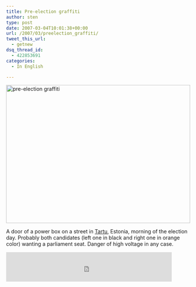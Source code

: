 ```yaml
---
title: Pre-election graffiti
author: sten
type: post
date: 2007-03-04T10:01:38+00:00
url: /2007/03/preelection_graffiti/
tweet_this_url:
  - getnew
dsq_thread_id:
  - 422853691
categories:
  - In English

---
```

[<img src="http://farm1.static.flickr.com/179/412492921_c455a310f7.jpg" width="500" height="375" alt="pre-election graffiti" />][1]
  
A door of a power box on a street in [Tartu][2], Estonia, morning of the election day. Probably both candidates (left one in black and right one in orange color) wanting a parliament seat. Danger of high voltage in any case.

<iframe src="http://www.facebook.com/plugins/like.php?href=http%3A%2F%2Fsten.tamkivi.com%2F2007%2F03%2Fpreelection_graffiti%2F&layout=standard&show_faces=true&width=450&action=like&colorscheme=light&height=80" scrolling="no" frameborder="0" style="border:none; overflow:hidden; width:450px; height:80px;" allowTransparency="true"></iframe>

 [1]: http://www.flickr.com/photos/seikatsu/412492921/ "Photo Sharing"
 [2]: http://www.tartu.ee